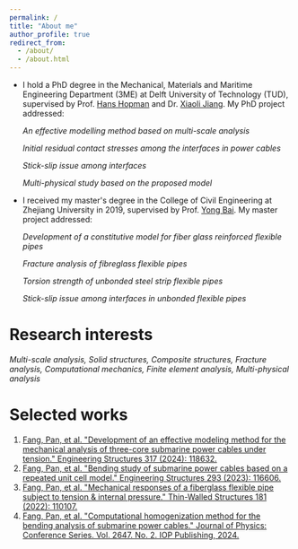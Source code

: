 ```yaml
---
permalink: /
title: "About me"
author_profile: true
redirect_from: 
  - /about/
  - /about.html
---
```


* I hold a PhD degree in the Mechanical, Materials and Maritime Engineering Department (3ME) at Delft University of Technology (TUD), supervised by Prof. [Hans Hopman](https://www.tudelft.nl/staff/j.j.hopman/?cHash=2bb7c806023d588d9fe61e6db2281977) and Dr. [Xiaoli Jiang](https://www.tudelft.nl/staff/x.jiang/). My PhD project addressed:

  *An effective modelling method based on multi-scale analysis*

  *Initial residual contact stresses among the interfaces in power cables*

  *Stick-slip issue among interfaces*

  *Multi-physical study based on the proposed model*

* I received my master's degree in the College of Civil Engineering at Zhejiang University in 2019, supervised by Prof. [Yong Bai](https://person.zju.edu.cn/en/0010294#0). My master project addressed:

  *Development of a constitutive model for fiber glass reinforced flexible pipes*

  *Fracture analysis of fibreglass flexible pipes*

  *Torsion strength of unbonded steel strip flexible pipes*

  *Stick-slip issue among interfaces in unbonded flexible pipes*



Research interests
======

*Multi-scale analysis, Solid structures, Composite structures, Fracture analysis, Computational mechanics, Finite element analysis, Multi-physical analysis*


Selected works
======

1. [Fang, Pan, et al. "Development of an effective modeling method for the mechanical analysis of three-core submarine power cables under tension." Engineering Structures 317 (2024): 118632.](https://github.com/Pan-Fang/Pan-Fang.github.io/blob/master/assets/Development%20of%20an%20effective%20modeling%20method%20for%20the%20mechanical%20analysis%20of%20three-core%20submarine%20power%20cables%20under%20tension.pdf)
2. [Fang, Pan, et al. "Bending study of submarine power cables based on a repeated unit cell model." Engineering Structures 293 (2023): 116606.](https://github.com/Pan-Fang/Pan-Fang.github.io/blob/master/assets/Fang%20et%20al.%20-%202023%20-%20Bending%20study%20of%20submarine%20power%20cables%20based%20on%20a%20repeated%20unit%20cell%20model.pdf)
3. [Fang, Pan, et al. "Mechanical responses of a fiberglass flexible pipe subject to tension & internal pressure." Thin-Walled Structures 181 (2022): 110107.](https://github.com/Pan-Fang/Pan-Fang.github.io/blob/master/assets/Fang%20et%20al.%20-%202022%20-%20Mechanical%20responses%20of%20a%20fiberglass%20flexible%20pipe%20subject%20to%20tension%20%26%20internal%20pressure.pdf)
4. [Fang, Pan, et al. "Computational homogenization method for the bending analysis of submarine power cables." Journal of Physics: Conference Series. Vol. 2647. No. 2. IOP Publishing, 2024.](https://github.com/Pan-Fang/Pan-Fang.github.io/blob/master/assets/Fang%20et%20al.%20-%202024%20-%20Computational%20homogenization%20method%20for%20the%20bending%20analysis%20of%20submarine%20power%20cables.pdf)


